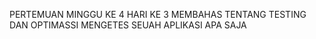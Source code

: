 PERTEMUAN MINGGU KE 4 HARI KE 3 
MEMBAHAS TENTANG TESTING DAN OPTIMASSI MENGETES SEUAH APLIKASI APA SAJA 